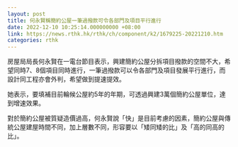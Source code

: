 ```yaml
---
layout: post
title: 何永賢稱簡約公屋一筆過撥款可令各部門及項目平行進行
date: 2022-12-10 10:25:14.000000000 +08:00
link: https://news.rthk.hk/rthk/ch/component/k2/1679225-20221210.htm
categories: rthk
---
```


房屋局局長何永賢在一電台節目表示，興建簡約公屋分拆項目撥款的空間不大，希望同時7、8個項目同時進行，一筆過撥款可以令各部門及項目發展平行進行，而設計同工程亦會外判，希望做到提速提效。

她表示，要填補目前輪候公屋約5年的年期，可透過興建3萬個簡約公屋單位，達到增速效果。

對於簡約公屋被質疑造價過高，何永賢說「快」是目前考慮的因素，簡約公屋與傳統公屋建屋時間不同，加上層數不同，形容要以「矮同矮的比」及「高的同高的比」。
